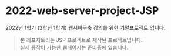 # 2022-web-server-project-JSP
2022년 1학기 (3학년 1학기) 웹서버구축 강의를 위한 기말프로젝트 입니다.  

> 본 레포지토리는 JSP 프로젝트로 제작된 프로젝트입니다.  
> 실제 동작이 가능한 웹페이지는 준비중에 있습니다.
